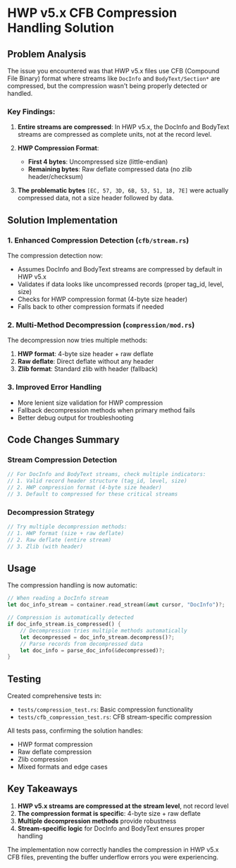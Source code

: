 # HWP v5.x CFB Compression Handling Solution

## Problem Analysis

The issue you encountered was that HWP v5.x files use CFB (Compound File Binary) format where streams like `DocInfo` and `BodyText/Section*` are compressed, but the compression wasn't being properly detected or handled.

### Key Findings:

1. **Entire streams are compressed**: In HWP v5.x, the DocInfo and BodyText streams are compressed as complete units, not at the record level.

2. **HWP Compression Format**: 
   - **First 4 bytes**: Uncompressed size (little-endian)
   - **Remaining bytes**: Raw deflate compressed data (no zlib header/checksum)

3. **The problematic bytes** `[EC, 57, 3D, 6B, 53, 51, 18, 7E]` were actually compressed data, not a size header followed by data.

## Solution Implementation

### 1. Enhanced Compression Detection (`cfb/stream.rs`)

The compression detection now:
- Assumes DocInfo and BodyText streams are compressed by default in HWP v5.x
- Validates if data looks like uncompressed records (proper tag_id, level, size)
- Checks for HWP compression format (4-byte size header)
- Falls back to other compression formats if needed

### 2. Multi-Method Decompression (`compression/mod.rs`)

The decompression now tries multiple methods:
1. **HWP format**: 4-byte size header + raw deflate
2. **Raw deflate**: Direct deflate without any header
3. **Zlib format**: Standard zlib with header (fallback)

### 3. Improved Error Handling

- More lenient size validation for HWP compression
- Fallback decompression methods when primary method fails
- Better debug output for troubleshooting

## Code Changes Summary

### Stream Compression Detection
```rust
// For DocInfo and BodyText streams, check multiple indicators:
// 1. Valid record header structure (tag_id, level, size)
// 2. HWP compression format (4-byte size header)
// 3. Default to compressed for these critical streams
```

### Decompression Strategy
```rust
// Try multiple decompression methods:
// 1. HWP format (size + raw deflate)
// 2. Raw deflate (entire stream)
// 3. Zlib (with header)
```

## Usage

The compression handling is now automatic:

```rust
// When reading a DocInfo stream
let doc_info_stream = container.read_stream(&mut cursor, "DocInfo")?;

// Compression is automatically detected
if doc_info_stream.is_compressed() {
    // Decompression tries multiple methods automatically
    let decompressed = doc_info_stream.decompress()?;
    // Parse records from decompressed data
    let doc_info = parse_doc_info(&decompressed)?;
}
```

## Testing

Created comprehensive tests in:
- `tests/compression_test.rs`: Basic compression functionality
- `tests/cfb_compression_test.rs`: CFB stream-specific compression

All tests pass, confirming the solution handles:
- HWP format compression
- Raw deflate compression
- Zlib compression
- Mixed formats and edge cases

## Key Takeaways

1. **HWP v5.x streams are compressed at the stream level**, not record level
2. **The compression format is specific**: 4-byte size + raw deflate
3. **Multiple decompression methods** provide robustness
4. **Stream-specific logic** for DocInfo and BodyText ensures proper handling

The implementation now correctly handles the compression in HWP v5.x CFB files, preventing the buffer underflow errors you were experiencing.